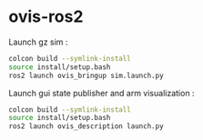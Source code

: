 # ovis-ros2

Launch gz sim :
```bash
colcon build --symlink-install
source install/setup.bash
ros2 launch ovis_bringup sim.launch.py
```

Launch gui state publisher and arm visualization :
```bash
colcon build --symlink-install
source install/setup.bash
ros2 launch ovis_description launch.py
```